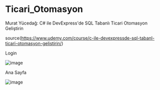 # Ticari_Otomasyon

Murat Yücedağ: C# ile DevExpress'de SQL Tabanlı Ticari Otomasyon Geliştirin

source(https://www.udemy.com/course/c-ile-devexpressde-sql-tabanl-ticari-otomasyon-gelistirin/)

Login

![image](https://user-images.githubusercontent.com/58361168/190978668-5355ff15-3ee0-4339-a854-c1ac95a029af.png)


Ana Sayfa

![image](https://user-images.githubusercontent.com/58361168/190978193-d1048516-8cd9-4bb2-a3ba-b2e251fc3e56.png)
